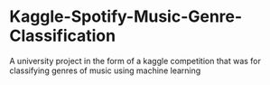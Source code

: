 # Kaggle-Spotify-Music-Genre-Classification
A university project in the form of a kaggle competition that was for classifying genres of music using machine learning
